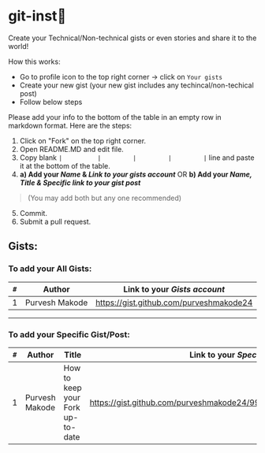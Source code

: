 # git-inst:bookmark_tabs:

Create your Technical/Non-technical gists or even stories and share it to the world!

How this works:
- Go to profile icon to the top right corner -> click on `Your gists` 
- Create your new gist (your new gist includes any techincal/non-techical post)
- Follow below steps 

Please add your info to the bottom of the table in an empty row in markdown format. Here are the steps:
1. Click on "Fork" on the top right corner. 
2. Open README.MD and edit file.
3. Copy blank `|          |         |         |         |` line and paste it at the bottom of the table. 
4. **a) Add your _Name_ & _Link to your *gists* account_** OR 
   **b) Add your  _Name, Title & Specific link to your gist post_**
> (You may add both but any one recommended)
5. Commit.
6. Submit a pull request. 


## Gists:

### To add your **All Gists**:         


| `#`   | Author              | Link to your _Gists account_            |
| ---   | ---                 | ---                                     |
| 1     | Purvesh Makode      | https://gist.github.com/purveshmakode24 |

---
              
### To add your **Specific Gist/Post**:              


| `#`   | Author             | Title                                                | Link to your _Specific Gist Post_           |
| ---   | ---                | ---                                                  | ---                                         |
| 1     | Purvesh Makode     | How to keep your Fork up-to-date                     | https://gist.github.com/purveshmakode24/99f052732ec13e70806f09b80d259ec9 |   

